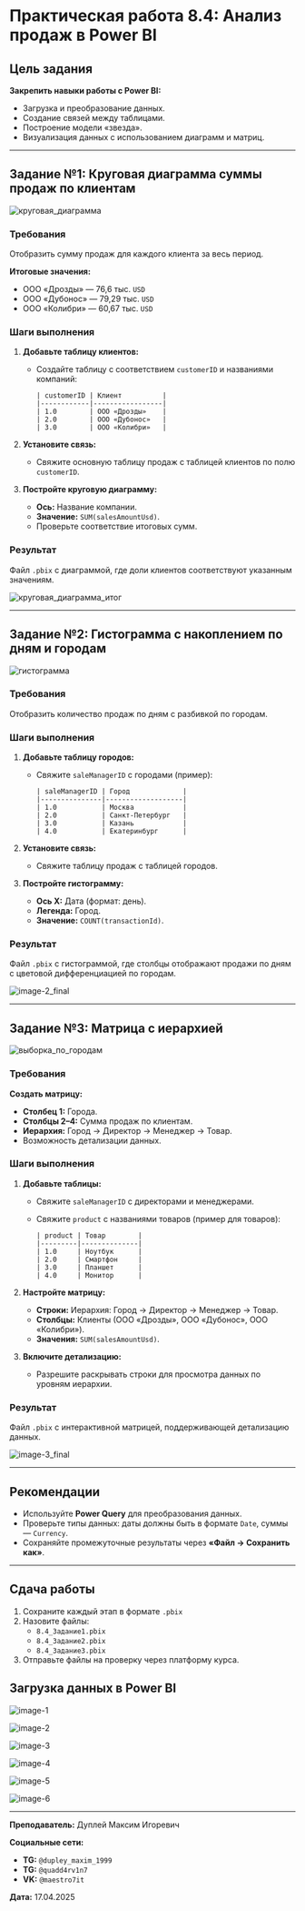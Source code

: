 # Практическая работа 8.4: Анализ продаж в Power BI

## Цель задания

**Закрепить навыки работы с Power BI:**

- Загрузка и преобразование данных.
- Создание связей между таблицами.
- Построение модели «звезда».
- Визуализация данных с использованием диаграмм и матриц.

---

## Задание №1: Круговая диаграмма суммы продаж по клиентам

![круговая_диаграмма](image-1.png)

### Требования

Отобразить сумму продаж для каждого клиента за весь период.

**Итоговые значения:**
- ООО «Дрозды» — 76,6 тыс. `USD`
- ООО «Дубонос» — 79,29 тыс. `USD`
- ООО «Колибри» — 60,67 тыс. `USD`

### Шаги выполнения

1. **Добавьте таблицу клиентов:**
   - Создайте таблицу с соответствием `customerID` и названиями компаний:

     ```textline
     | customerID | Клиент          |
     |------------|-----------------|
     | 1.0        | ООО «Дрозды»    |
     | 2.0        | ООО «Дубонос»   |
     | 3.0        | ООО «Колибри»   |
     ```

2. **Установите связь:**
   - Свяжите основную таблицу продаж с таблицей клиентов по полю `customerID`.
3. **Постройте круговую диаграмму:**
   - **Ось:** Название компании.
   - **Значение:** `SUM(salesAmountUsd)`.
   - Проверьте соответствие итоговых сумм.

### Результат

Файл `.pbix` с диаграммой, где доли клиентов соответствуют указанным значениям.

![круговая_диаграмма_итог](image-1_final.png)

---

## Задание №2: Гистограмма с накоплением по дням и городам

![гистограмма](image-1.png)

### Требования

Отобразить количество продаж по дням с разбивкой по городам.

### Шаги выполнения

1. **Добавьте таблицу городов:**
   - Свяжите `saleManagerID` с городами (пример):

     ```textline
     | saleManagerID | Город             |
     |---------------|-------------------|
     | 1.0           | Москва            |
     | 2.0           | Санкт-Петербург   |
     | 3.0           | Казань            |
     | 4.0           | Екатеринбург      |
     ```

2. **Установите связь:**
   - Свяжите таблицу продаж с таблицей городов.
3. **Постройте гистограмму:**
   - **Ось X:** Дата (формат: день).
   - **Легенда:** Город.
   - **Значение:** `COUNT(transactionId)`.

### Результат

Файл `.pbix` с гистограммой, где столбцы отображают продажи по дням с цветовой дифференциацией по городам.

![image-2_final](image-2_final.png)

---

## Задание №3: Матрица с иерархией

![выборка_по_городам](image-2.png)

### Требования

**Создать матрицу:**
- **Столбец 1:** Города.
- **Столбцы 2–4:** Сумма продаж по клиентам.
- **Иерархия:** Город → Директор → Менеджер → Товар.
- Возможность детализации данных.

### Шаги выполнения

1. **Добавьте таблицы:**
   - Свяжите `saleManagerID` с директорами и менеджерами.
   - Свяжите `product` с названиями товаров (пример для товаров):

     ```textline
     | product | Товар        |
     |---------|--------------|
     | 1.0     | Ноутбук      |
     | 2.0     | Смартфон     |
     | 3.0     | Планшет      |
     | 4.0     | Монитор      |
     ```

2. **Настройте матрицу:**
   - **Строки:** Иерархия: Город → Директор → Менеджер → Товар.
   - **Столбцы:** Клиенты (ООО «Дрозды», ООО «Дубонос», ООО «Колибри»).
   - **Значения:** `SUM(salesAmountUsd)`.
3. **Включите детализацию:**
   - Разрешите раскрывать строки для просмотра данных по уровням иерархии.

### Результат

Файл `.pbix` с интерактивной матрицей, поддерживающей детализацию данных.

![image-3_final](image-3_final.png)

---

## Рекомендации

- Используйте **Power Query** для преобразования данных.
- Проверьте типы данных: даты должны быть в формате `Date`, суммы — `Currency`.
- Сохраняйте промежуточные результаты через **«Файл → Сохранить как»**.

---

## Сдача работы

1. Сохраните каждый этап в формате `.pbix`
2. Назовите файлы:  
   - `8.4_Задание1.pbix`
   - `8.4_Задание2.pbix`
   - `8.4_Задание3.pbix`
3. Отправьте файлы на проверку через платформу курса.

## Загрузка данных в Power BI

![image-1](img/image-1.png)

![image-2](img/image-2.png)

![image-3](img/image-3.png)

![image-4](img/image-4.png)

![image-5](img/image-5.png)

![image-6](img/image-6.png)

---

**Преподаватель:** Дуплей Максим Игоревич

**Cоциальные сети:**

- **TG:** `@dupley_maxim_1999`
- **TG:** `@quadd4rv1n7`
- **VK:** `@maestro7it`

**Дата:** 17.04.2025
